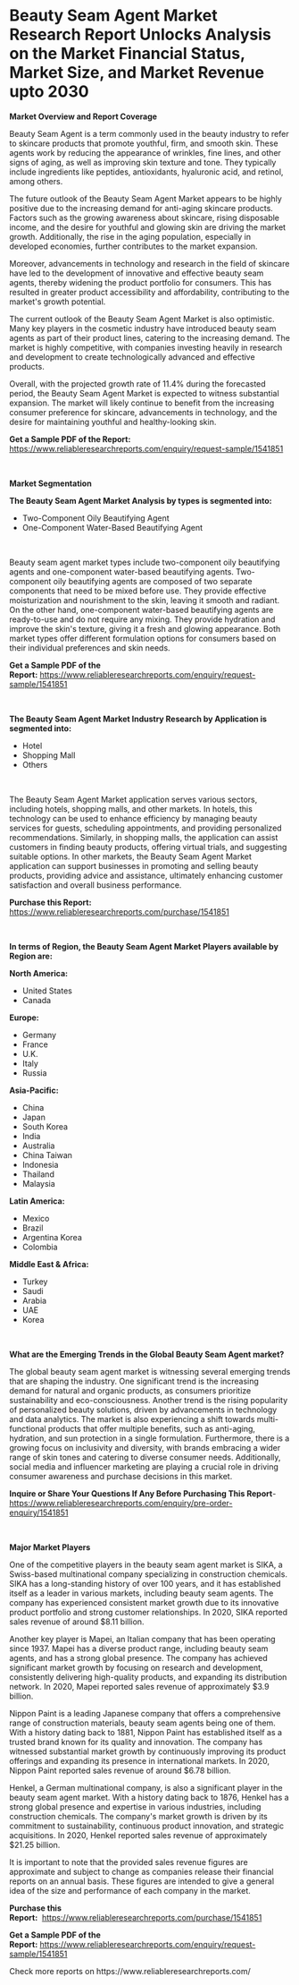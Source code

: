 <p><h1>Beauty Seam Agent Market Research Report Unlocks Analysis on the Market Financial Status, Market Size, and Market Revenue upto 2030</h1></p><p><strong>Market Overview and Report Coverage</strong></p>
<p><p>Beauty Seam Agent is a term commonly used in the beauty industry to refer to skincare products that promote youthful, firm, and smooth skin. These agents work by reducing the appearance of wrinkles, fine lines, and other signs of aging, as well as improving skin texture and tone. They typically include ingredients like peptides, antioxidants, hyaluronic acid, and retinol, among others.</p><p>The future outlook of the Beauty Seam Agent Market appears to be highly positive due to the increasing demand for anti-aging skincare products. Factors such as the growing awareness about skincare, rising disposable income, and the desire for youthful and glowing skin are driving the market growth. Additionally, the rise in the aging population, especially in developed economies, further contributes to the market expansion.</p><p>Moreover, advancements in technology and research in the field of skincare have led to the development of innovative and effective beauty seam agents, thereby widening the product portfolio for consumers. This has resulted in greater product accessibility and affordability, contributing to the market's growth potential.</p><p>The current outlook of the Beauty Seam Agent Market is also optimistic. Many key players in the cosmetic industry have introduced beauty seam agents as part of their product lines, catering to the increasing demand. The market is highly competitive, with companies investing heavily in research and development to create technologically advanced and effective products.</p><p>Overall, with the projected growth rate of 11.4% during the forecasted period, the Beauty Seam Agent Market is expected to witness substantial expansion. The market will likely continue to benefit from the increasing consumer preference for skincare, advancements in technology, and the desire for maintaining youthful and healthy-looking skin.</p></p>
<p><strong>Get a Sample PDF of the Report:</strong> <a href="https://www.reliableresearchreports.com/enquiry/request-sample/1541851">https://www.reliableresearchreports.com/enquiry/request-sample/1541851</a></p>
<p>&nbsp;</p>
<p><strong>Market Segmentation</strong></p>
<p><strong>The Beauty Seam Agent Market Analysis by types is segmented into:</strong></p>
<p><ul><li>Two-Component Oily Beautifying Agent</li><li>One-Component Water-Based Beautifying Agent</li></ul></p>
<p>&nbsp;</p>
<p><p>Beauty seam agent market types include two-component oily beautifying agents and one-component water-based beautifying agents. Two-component oily beautifying agents are composed of two separate components that need to be mixed before use. They provide effective moisturization and nourishment to the skin, leaving it smooth and radiant. On the other hand, one-component water-based beautifying agents are ready-to-use and do not require any mixing. They provide hydration and improve the skin's texture, giving it a fresh and glowing appearance. Both market types offer different formulation options for consumers based on their individual preferences and skin needs.</p></p>
<p><strong>Get a Sample PDF of the Report:</strong>&nbsp;<a href="https://www.reliableresearchreports.com/enquiry/request-sample/1541851">https://www.reliableresearchreports.com/enquiry/request-sample/1541851</a></p>
<p>&nbsp;</p>
<p><strong>The Beauty Seam Agent Market Industry Research by Application is segmented into:</strong></p>
<p><ul><li>Hotel</li><li>Shopping Mall</li><li>Others</li></ul></p>
<p>&nbsp;</p>
<p><p>The Beauty Seam Agent Market application serves various sectors, including hotels, shopping malls, and other markets. In hotels, this technology can be used to enhance efficiency by managing beauty services for guests, scheduling appointments, and providing personalized recommendations. Similarly, in shopping malls, the application can assist customers in finding beauty products, offering virtual trials, and suggesting suitable options. In other markets, the Beauty Seam Agent Market application can support businesses in promoting and selling beauty products, providing advice and assistance, ultimately enhancing customer satisfaction and overall business performance.</p></p>
<p><strong>Purchase this Report:</strong>&nbsp; <a href="https://www.reliableresearchreports.com/purchase/1541851">https://www.reliableresearchreports.com/purchase/1541851</a></p>
<p>&nbsp;</p>
<p><strong>In terms of Region, the Beauty Seam Agent Market Players available by Region are:</strong></p>
<p>
    <p> <strong> North America: </strong>
        <ul>
            <li>United States</li>
            <li>Canada</li>
        </ul>
        </p> 
    <p> <strong> Europe: </strong>
        <ul>
            <li>Germany</li>
            <li>France</li>
            <li>U.K.</li>
            <li>Italy</li>
            <li>Russia</li>
        </ul>
        </p> 
    <p> <strong> Asia-Pacific: </strong>
        <ul>
            <li>China</li>
            <li>Japan</li>
            <li>South Korea</li>
            <li>India</li>
            <li>Australia</li>
            <li>China Taiwan</li>
            <li>Indonesia</li>
            <li>Thailand</li>
            <li>Malaysia</li>
        </ul>
        </p> 
    <p> <strong> Latin America: </strong>
        <ul>
            <li>Mexico</li>
            <li>Brazil</li>
            <li>Argentina Korea</li>
            <li>Colombia</li>
        </ul>
        </p> 
    <p> <strong> Middle East & Africa: </strong>
        <ul>
            <li>Turkey</li>
            <li>Saudi</li>
            <li>Arabia</li>
            <li>UAE</li>
            <li>Korea</li>
        </ul>
    </p>
    </p>
<p>&nbsp;</p>
<p><strong>What are the Emerging Trends in the Global Beauty Seam Agent market?</strong></p>
<p><p>The global beauty seam agent market is witnessing several emerging trends that are shaping the industry. One significant trend is the increasing demand for natural and organic products, as consumers prioritize sustainability and eco-consciousness. Another trend is the rising popularity of personalized beauty solutions, driven by advancements in technology and data analytics. The market is also experiencing a shift towards multi-functional products that offer multiple benefits, such as anti-aging, hydration, and sun protection in a single formulation. Furthermore, there is a growing focus on inclusivity and diversity, with brands embracing a wider range of skin tones and catering to diverse consumer needs. Additionally, social media and influencer marketing are playing a crucial role in driving consumer awareness and purchase decisions in this market.</p></p>
<p><strong>Inquire or Share Your Questions If Any Before Purchasing This Report</strong>- <a href="https://www.reliableresearchreports.com/enquiry/pre-order-enquiry/1541851">https://www.reliableresearchreports.com/enquiry/pre-order-enquiry/1541851</a></p>
<p>&nbsp;</p>
<p><strong>Major Market Players</strong></p>
<p><p>One of the competitive players in the beauty seam agent market is SIKA, a Swiss-based multinational company specializing in construction chemicals. SIKA has a long-standing history of over 100 years, and it has established itself as a leader in various markets, including beauty seam agents. The company has experienced consistent market growth due to its innovative product portfolio and strong customer relationships. In 2020, SIKA reported sales revenue of around $8.11 billion.</p><p>Another key player is Mapei, an Italian company that has been operating since 1937. Mapei has a diverse product range, including beauty seam agents, and has a strong global presence. The company has achieved significant market growth by focusing on research and development, consistently delivering high-quality products, and expanding its distribution network. In 2020, Mapei reported sales revenue of approximately $3.9 billion.</p><p>Nippon Paint is a leading Japanese company that offers a comprehensive range of construction materials, beauty seam agents being one of them. With a history dating back to 1881, Nippon Paint has established itself as a trusted brand known for its quality and innovation. The company has witnessed substantial market growth by continuously improving its product offerings and expanding its presence in international markets. In 2020, Nippon Paint reported sales revenue of around $6.78 billion.</p><p>Henkel, a German multinational company, is also a significant player in the beauty seam agent market. With a history dating back to 1876, Henkel has a strong global presence and expertise in various industries, including construction chemicals. The company's market growth is driven by its commitment to sustainability, continuous product innovation, and strategic acquisitions. In 2020, Henkel reported sales revenue of approximately $21.25 billion.</p><p>It is important to note that the provided sales revenue figures are approximate and subject to change as companies release their financial reports on an annual basis. These figures are intended to give a general idea of the size and performance of each company in the market.</p></p>
<p><strong>Purchase this Report:</strong>&nbsp;&nbsp;<a href="https://www.reliableresearchreports.com/purchase/1541851">https://www.reliableresearchreports.com/purchase/1541851</a></p>
<p></p>
<p><strong>Get a Sample PDF of the Report:</strong>&nbsp;<a href="https://www.reliableresearchreports.com/enquiry/request-sample/1541851">https://www.reliableresearchreports.com/enquiry/request-sample/1541851</a></p>
<p>Check more reports on https://www.reliableresearchreports.com/</p>